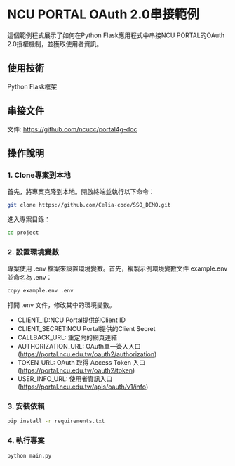 # NCU PORTAL OAuth 2.0串接範例
這個範例程式展示了如何在Python Flask應用程式中串接NCU PORTAL的OAuth 2.0授權機制，並獲取使用者資訊。

## 使用技術
Python
Flask框架

## 串接文件
文件: https://github.com/ncucc/portal4g-doc

## 操作說明

### 1. Clone專案到本地

首先，將專案克隆到本地。開啟終端並執行以下命令：
```bash
git clone https://github.com/Celia-code/SSO_DEMO.git
```
進入專案目錄：
```bash
cd project
```
### 2. 設置環境變數
專案使用 .env 檔案來設置環境變數。首先，複製示例環境變數文件 example.env 並命名為 .env：
```bash
copy example.env .env
```
打開 .env 文件，修改其中的環境變數。
- CLIENT_ID:NCU Portal提供的Client ID
- CLIENT_SECRET:NCU Portal提供的Client Secret
- CALLBACK_URL: 重定向的網頁連結
- AUTHORIZATION_URL: OAuth單一簽入入口 (https://portal.ncu.edu.tw/oauth2/authorization)
- TOKEN_URL: OAuth 取得 Access Token 入口 (https://portal.ncu.edu.tw/oauth2/token)
- USER_INFO_URL: 使用者資訊入口 (https://portal.ncu.edu.tw/apis/oauth/v1/info)

### 3. 安裝依賴
```bash
pip install -r requirements.txt
```

### 4. 執行專案
```bash
python main.py
```

